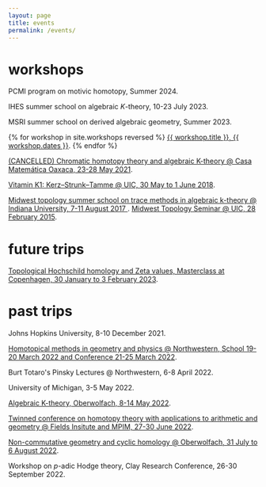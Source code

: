 ```yaml
---
layout: page
title: events
permalink: /events/
---
```


<h1>workshops</h1>

PCMI program on motivic homotopy, Summer 2024.

IHES summer school on algebraic $K$-theory, 10-23 July 2023.

MSRI summer school on derived algebraic geometry, Summer 2023.

{% for workshop in site.workshops reversed %}
<a href="{{ workshop.url }}">{{ workshop.title }}, {{ workshop.dates }}</a>.
{% endfor %}

<a href="https://www.birs.ca/events/2021/5-day-workshops/21w5174">(CANCELLED)
Chromatic homotopy theory and algebraic K-theory @ Casa
Matemática Oaxaca, 23-28 May 2021</a>.

<a href="https://math.northwestern.edu/~antieau/vk1.html">Vitamin K1:
Kerz–Strunk–Tamme @ UIC, 30 May to 1 June 2018</a>.

<a href="https://math.northwestern.edu/~antieau/mtss-2017.html">
Midwest topology summer school on trace methods in algebraic k-theory @ Indiana University, 7-11 August 2017
</a>.

<a href="https://math.northwestern.edu/~antieau/mts-w2015.html">
Midwest Topology Seminar @ UIC, 28 February 2015</a>.



<h1>future trips</h1>

<a href="https://www.math.ku.dk/english/calendar/events/zeta-values">Topological Hochschild homology and Zeta values, Masterclass at Copenhagen, 30 January to 3 February
2023</a>.



<h1>past trips</h1>

Johns Hopkins University, 8-10 December 2021.

<a href="https://sites.northwestern.edu/hmgp/">Homotopical methods in geometry and physics @ Northwestern, School 19-20 March
2022 and Conference 21-25 March 2022</a>.

Burt Totaro's Pinsky Lectures @ Northwestern, 6-8 April 2022.

University of Michigan, 3-5 May 2022.

<a href="https://www.mfo.de/occasion/2219/www_view">Algebraic K-theory,
Oberwolfach, 8-14 May 2022</a>.

<a href="https://www.mpim-bonn.mpg.de/node/10868">Twinned conference on
homotopy theory with applications to arithmetic and geometry @ Fields Insitute
and MPIM, 27-30 June 2022</a>.

<a href="https://www.mfo.de/occasion/2231/www_view">Non-commutative geometry
and cyclic homology @ Oberwolfach, 31 July to 6 August 2022</a>.

Workshop on $p$-adic Hodge theory, Clay Research Conference, 26-30 September 2022.
